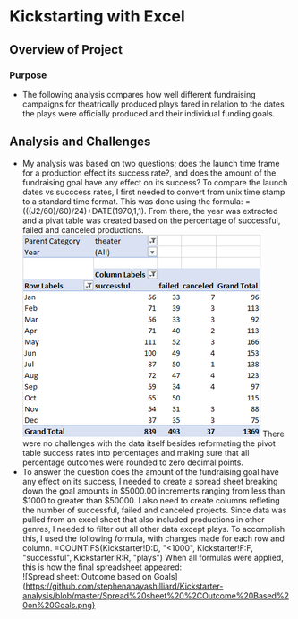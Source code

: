 # Kickstarting with Excel
## Overview of Project
### Purpose
- The following analysis compares how well different fundraising campaigns for theatrically produced plays fared
in relation to the dates the plays were officially produced and their individual funding goals.
## Analysis and Challenges
- My analysis was based on two questions;  does the launch time frame for a production effect its success rate?, and does the amount of the fundraising goal have any effect
on its success?  To compare the launch dates vs succcess rates, I first needed to convert from unix time stamp to a standard time format.  This was done using the formula: =(((J2/60)/60)/24)+DATE(1970,1,1).  From there, the year was extracted and a pivat table was created based on the percentage of successful, failed and canceled productions.  
![Pivot table: Outcomes Based on Launch](https://github.com/stephenanayashilliard/Kickstarter-analysis/blob/master/Pivot%20table%2C%20Outcomes%20Based%20on%20Launch%20Date.png)
There were no challenges with the data itself besides reformating the pivot table success rates into percentages and making sure that all percentage outcomes were rounded to zero decimal points.  
- To answer the question does the amount of the fundraising goal have any effect on its success, I needed to create a spread sheet breaking down the goal amounts in $5000.00 increments ranging from less than $1000 to greater than $50000.   I also need to create columns refleting the number of successful, failed and canceled projects.  Since data was pulled from an excel sheet that also included productions in other genres, I needed to filter out all other data except plays.   To accomplish this, I used the following formula, with changes made for each row and column. =COUNTIFS(Kickstarter!D:D, "<1000", Kickstarter!F:F, "successful", Kickstarter!R:R, "plays")  When all formulas were applied, this is how the final spreadsheet appeared:  
![Spread sheet: Outcome based on Goals](https://github.com/stephenanayashilliard/Kickstarter-analysis/blob/master/Spread%20sheet%20%2COutcome%20Based%20on%20Goals.png}

